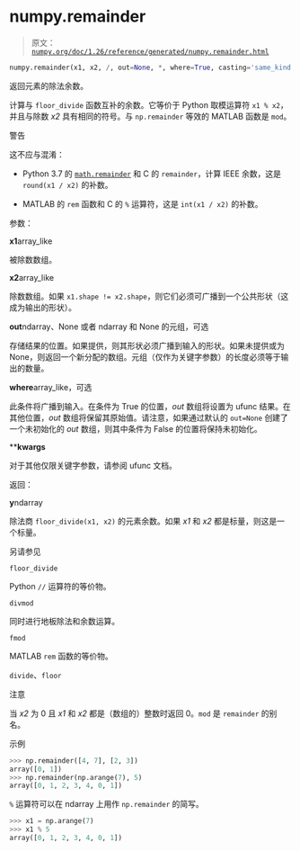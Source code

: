 # numpy.remainder

> 原文：[`numpy.org/doc/1.26/reference/generated/numpy.remainder.html`](https://numpy.org/doc/1.26/reference/generated/numpy.remainder.html)

```py
numpy.remainder(x1, x2, /, out=None, *, where=True, casting='same_kind', order='K', dtype=None, subok=True[, signature, extobj]) = <ufunc 'remainder'>
```

返回元素的除法余数。

计算与 `floor_divide` 函数互补的余数。它等价于 Python 取模运算符 ``x1 % x2``，并且与除数 *x2* 具有相同的符号。与 `np.remainder` 等效的 MATLAB 函数是 `mod`。

警告

这不应与混淆：

+   Python 3.7 的 [`math.remainder`](https://docs.python.org/3/library/math.html#math.remainder "(在 Python v3.11 中)") 和 C 的 `remainder`，计算 IEEE 余数，这是 `round(x1 / x2)` 的补数。

+   MATLAB 的 `rem` 函数和 C 的 `%` 运算符，这是 `int(x1 / x2)` 的补数。

参数：

**x1**array_like

被除数数组。

**x2**array_like

除数数组。如果 `x1.shape != x2.shape`，则它们必须可广播到一个公共形状（这成为输出的形状）。

**out**ndarray、None 或者 ndarray 和 None 的元组，可选

存储结果的位置。如果提供，则其形状必须广播到输入的形状。如果未提供或为 None，则返回一个新分配的数组。元组（仅作为关键字参数）的长度必须等于输出的数量。

**where**array_like，可选

此条件将广播到输入。在条件为 True 的位置，*out* 数组将设置为 ufunc 结果。在其他位置，*out* 数组将保留其原始值。请注意，如果通过默认的 `out=None` 创建了一个未初始化的 *out* 数组，则其中条件为 False 的位置将保持未初始化。

****kwargs**

对于其他仅限关键字参数，请参阅 ufunc 文档。

返回：

**y**ndarray

除法商 `floor_divide(x1, x2)` 的元素余数。如果 *x1* 和 *x2* 都是标量，则这是一个标量。

另请参见

`floor_divide`

Python `//` 运算符的等价物。

`divmod`

同时进行地板除法和余数运算。

`fmod`

MATLAB `rem` 函数的等价物。

`divide`、`floor`

注意

当 *x2* 为 0 且 *x1* 和 *x2* 都是（数组的）整数时返回 0。`mod` 是 `remainder` 的别名。

示例

```py
>>> np.remainder([4, 7], [2, 3])
array([0, 1])
>>> np.remainder(np.arange(7), 5)
array([0, 1, 2, 3, 4, 0, 1]) 
```

`%` 运算符可以在 ndarray 上用作 `np.remainder` 的简写。

```py
>>> x1 = np.arange(7)
>>> x1 % 5
array([0, 1, 2, 3, 4, 0, 1]) 
```
